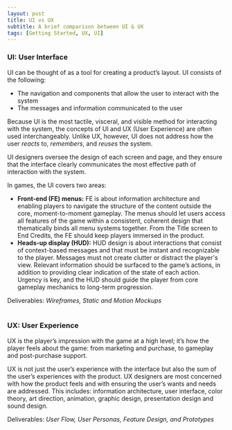 ```yaml
---
layout: post
title: UI vs UX
subtitle: A brief comparison between UI & UX
tags: [Getting Started, UX, UI]
---
```


### UI: User Interface
UI can be thought of as a tool for creating a product’s layout. UI consists of the following:  
- The navigation and components that allow the user to interact with the system
- The messages and information communicated to the user

Because UI is the most tactile, visceral, and visible method for interacting with the system, the concepts of UI and UX (User Experience) are often used interchangeably. Unlike UX, however, UI does not address how the user _reacts_ to, _remembers_, and _reuses_ the system.

UI designers oversee the design of each screen and page, and they ensure that the interface clearly communicates the most effective path of interaction with the system.

In games, the UI covers two areas:  
- **Front-end (FE) menus:** FE is about information architecture and enabling players to navigate the structure of the content outside the core, moment-to-moment gameplay. The menus should let users access all features of the game within a consistent, coherent design that thematically binds all menu systems together. From the Title screen to End Credits, the FE should keep players immersed in the product.
- **Heads-up display (HUD):** HUD design is about interactions that consist of context-based messages and that must be instant and recognizable to the player. Messages must not create clutter or distract the player's view. Relevant information should be surfaced to the game’s actions, in addition to providing clear indication of the state of each action. Urgency is key, and the HUD should guide the player from core gameplay mechanics to long-term progression.

Deliverables: _Wireframes, Static and Motion Mockups_
<br>
<br>
### UX: User Experience
UX is the player’s impression with the game at a high level; it’s how the player feels about the game: from marketing and purchase, to gameplay and post-purchase support.

UX is not just the user’s experience with the interface but also the sum of the user’s experiences with the product. UX designers are most concerned with how the product feels and with ensuring the user’s wants and needs are addressed. This includes: information architecture, user interface, color theory, art direction, animation, graphic design, presentation design and sound design.  

Deliverables: _User Flow, User Personas, Feature Design, and Prototypes_
